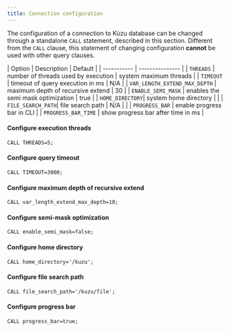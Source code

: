 ```yaml
---
title: Connection configuration
---
```


The configuration of a connection to Kùzu database can be changed through a standalone `CALL`
statement, described in this section. Different from the `CALL` clause, this statement of changing
configuration **cannot** be used with other query clauses.

| Option | Description | Default |
| ----------- | --------------- |
| `THREADS` | number of threads used by execution | system maximum threads |
| `TIMEOUT` | timeout of query execution in ms | N/A |
| `VAR_LENGTH_EXTEND_MAX_DEPTH` | maximum depth of recursive extend | 30 |
| `ENABLE_SEMI_MASK` | enables the semi mask optimization | true |
| `HOME_DIRECTORY`| system home directory | |
| `FILE_SEARCH_PATH`| file search path | N/A | |
| `PROGRESS_BAR` | enable progress bar in CLI  |
| `PROGRESS_BAR_TIME` | show progress bar after time in ms  |

#### Configure execution threads
```cypher
CALL THREADS=5;
```

#### Configure query timeout

```cypher
CALL TIMEOUT=3000;
```

#### Configure maximum depth of recursive extend

```cypher
CALL var_length_extend_max_depth=10;
```

#### Configure semi-mask optimization

```cypher
CALL enable_semi_mask=false;
```

#### Configure home directory
```cypher
CALL home_directory='/kuzu';
```

#### Configure file search path
```cypher
CALL file_search_path='/kuzu/file';
```

#### Configure progress bar
```cypher
CALL progress_bar=true;
```